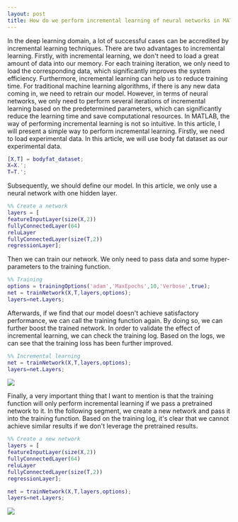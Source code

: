 ```yaml
---
layout: post
title: How do we perform incremental learning of neural networks in MATLAB?
---
```


In the deep learning domain, a lot of successful cases can be accredited by incremental learning techniques. There are two advantages to incremental learning. Firstly, with incremental learning, we don't need to load a great amount of data into our memory. For each training iteration, we only need to load the corresponding data, which significantly improves the system efficiency. Furthermore, incremental learning can help us to reduce training time. For traditional machine learning algorithms, if there is any new data coming in, we need to retrain our model. However, in terms of neural networks, we only need to perform several iterations of incremental learning based on the predetermined parameters, which can significantly reduce the learning time and save computational resources.
In MATLAB, the way of performing incremental learning is not so intuitive. In this article, I will present a simple way to perform incremental learning.
Firstly, we need to load experimental data. In this article, we will use body fat dataset as our experimental data.

```matlab
[X,T] = bodyfat_dataset;
X=X.';
T=T.';
```

Subsequently, we should define our model. In this article, we only use a neural network with one hidden layer. 

```matlab
%% Create a network
layers = [
featureInputLayer(size(X,2))
fullyConnectedLayer(64)
reluLayer
fullyConnectedLayer(size(T,2))
regressionLayer];
```

Then we can train our network. We only need to pass data and some hyper-parameters to the training function.

```matlab
%% Training
options = trainingOptions('adam','MaxEpochs',10,'Verbose',true);
net = trainNetwork(X,T,layers,options);
layers=net.Layers;
```

Afterwards, if we find that our model doesn't achieve satisfactory performance, we can call the training function again. By doing so, we can further boost the trained network. In order to validate the effect of incremental learning, we can check the training log. Based on the logs, we can see that the training loss has been further improved.
```matlab
%% Incremental learning
net = trainNetwork(X,T,layers,options);
layers=net.Layers;
```

![](https://i.loli.net/2021/01/11/JU8YGRsSC5wIP2E.png)

Finally, a very important thing that I want to mention is that the training function will only perform incremental learning if we pass a pretrained network to it. In the following segment, we create a new network and pass it into the training function. Based on the training log, it's clear that we cannot achieve similar results if we don't leverage the pretrained results.

```matlab
%% Create a new network
layers = [
featureInputLayer(size(X,2))
fullyConnectedLayer(64)
reluLayer
fullyConnectedLayer(size(T,2))
regressionLayer];

net = trainNetwork(X,T,layers,options);
layers=net.Layers;
```

![](https://i.loli.net/2021/01/11/5wk6CLgrETSal7Y.png)
